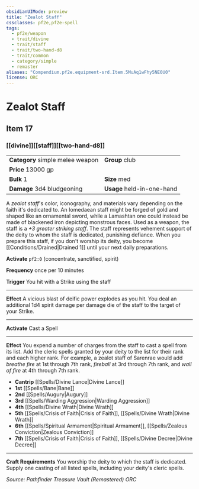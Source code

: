 ```yaml
---
obsidianUIMode: preview
title: "Zealot Staff"
cssclasses: pf2e,pf2e-spell
tags:
  - pf2e/weapon
  - trait/divine
  - trait/staff
  - trait/two-hand-d8
  - trait/common
  - category/simple
  - remaster
aliases: "Compendium.pf2e.equipment-srd.Item.5MuAq1wFhy5NE0U0"
license: ORC
---
```

# Zealot Staff
## Item 17
### [[divine]][[staff]][[two-hand-d8]]

|  |  |
| -- | -- |
| **Category** simple melee weapon | **Group** club |
| **Price** 13000 gp |  |
| **Bulk** 1 | **Size** med |
| **Damage** 3d4 bludgeoning  | **Usage** held-in-one-hand |



A _zealot staff_'s color, iconography, and materials vary depending on the faith it's dedicated to. An Iomedaean staff might be forged of gold and shaped like an ornamental sword, while a Lamashtan one could instead be made of blackened iron depicting monstrous faces. Used as a weapon, the staff is a _+3 greater striking staff_. The staff represents vehement support of the deity to whom the staff is dedicated, punishing defiance. When you prepare this staff, if you don't worship its deity, you become [[Conditions/Drained|Drained 1]] until your next daily preparations.

**Activate** `pf2:0` (concentrate, sanctified, spirit)

**Frequency** once per 10 minutes

**Trigger** You hit with a Strike using the staff

* * *

**Effect** A vicious blast of deific power explodes as you hit. You deal an additional 1d4 spirit damage per damage die of the staff to the target of your Strike.

* * *

**Activate** Cast a Spell

* * *

**Effect** You expend a number of charges from the staff to cast a spell from its list. Add the cleric spells granted by your deity to the list for their rank and each higher rank. For example, a zealot staff of Sarenrae would add _breathe fire_ at 1st through 7th rank, _fireball_ at 3rd through 7th rank, and _wall of fire_ at 4th through 7th rank.

*   **Cantrip** [[Spells/Divine Lance|Divine Lance]]
*   **1st** [[Spells/Bane|Bane]]
*   **2nd** [[Spells/Augury|Augury]]
*   **3rd** [[Spells/Warding Aggression|Warding Aggression]]
*   **4th** [[Spells/Divine Wrath|Divine Wrath]]
*   **5th** [[Spells/Crisis of Faith|Crisis of Faith]], [[Spells/Divine Wrath|Divine Wrath]]
*   **6th** [[Spells/Spiritual Armament|Spiritual Armament]], [[Spells/Zealous Conviction|Zealous Conviction]]
*   **7th** [[Spells/Crisis of Faith|Crisis of Faith]], [[Spells/Divine Decree|Divine Decree]]

* * *

**Craft Requirements** You worship the deity to which the staff is dedicated. Supply one casting of all listed spells, including your deity's cleric spells.

*Source: Pathfinder Treasure Vault (Remastered)*
*ORC*